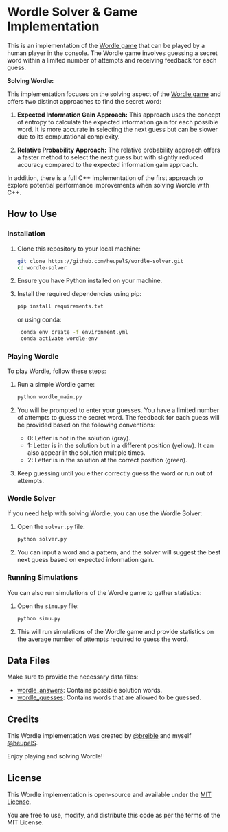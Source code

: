 # Wordle Solver & Game Implementation

This is an implementation of the [Wordle game](https://www.nytimes.com/games/wordle/index.html) that can be played by a human player in the console. The Wordle game involves guessing a secret word within a limited number of attempts and receiving feedback for each guess.

**Solving Wordle:**

This implementation focuses on the solving aspect of the [Wordle game](https://www.nytimes.com/games/wordle/index.html) and offers two distinct approaches to find the secret word:

1. **Expected Information Gain Approach:** This approach uses the concept of entropy to calculate the expected information gain for each possible word. It is more accurate in selecting the next guess but can be slower due to its computational complexity.

2. **Relative Probability Approach:** The relative probability approach offers a faster method to select the next guess but with slightly reduced accuracy compared to the expected information gain approach.

In addition, there is a full C++ implementation of the first approach to explore potential performance improvements when solving Wordle with C++.

## How to Use

### Installation

1. Clone this repository to your local machine:

   ```bash
   git clone https://github.com/heupelS/wordle-solver.git
   cd wordle-solver
   ```

2. Ensure you have Python installed on your machine.

3. Install the required dependencies using pip:

   ```bash
   pip install requirements.txt
   ```

   or using conda:

   ```bash
    conda env create -f environment.yml
    conda activate wordle-env
   ```

### Playing Wordle

To play Wordle, follow these steps:

1. Run a simple Wordle game:

   ```bash
   python wordle_main.py
   ```

2. You will be prompted to enter your guesses. You have a limited number of attempts to guess the secret word. The feedback for each guess will be provided based on the following conventions:

   - 0: Letter is not in the solution (gray).
   - 1: Letter is in the solution but in a different position (yellow). It can also appear in the solution multiple times.
   - 2: Letter is in the solution at the correct position (green).

3. Keep guessing until you either correctly guess the word or run out of attempts.

### Wordle Solver

If you need help with solving Wordle, you can use the Wordle Solver:

1. Open the `solver.py` file:

   ```bash
   python solver.py
   ```

2. You can input a word and a pattern, and the solver will suggest the best next guess based on expected information gain.

### Running Simulations

You can also run simulations of the Wordle game to gather statistics:

1. Open the `simu.py` file:

   ```bash
   python simu.py
   ```

2. This will run simulations of the Wordle game and provide statistics on the average number of attempts required to guess the word.

## Data Files

Make sure to provide the necessary data files:

- [wordle_answers](./Data/wordle_answers.txt): Contains possible solution words.
- [wordle_guesses](./Data/wordle_guesses.txt): Contains words that are allowed to be guessed.

## Credits

This Wordle implementation was created by [@breible](https://github.com/breible) and myself [@heupelS](https://github.com/heupelS).

Enjoy playing and solving Wordle!

## License

This Wordle implementation is open-source and available under the [MIT License](LICENSE).

You are free to use, modify, and distribute this code as per the terms of the MIT License.
